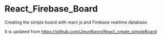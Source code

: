 # React_Firebase_Board

Creating the simple board with react js and Firebase realtime database.

It is updated from https://github.com/JieunKwon/React_create_simpleBoard
